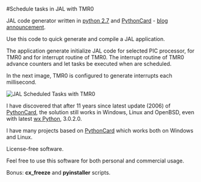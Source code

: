 #Schedule tasks in JAL with TMR0

JAL code generator written in [python 2.7](https://www.python.org/) and [PythonCard](http://pythoncard.sourceforge.net/) - [blog announcement](http://rainbowheart.ro/533).

Use this code to quick generate and compile a JAL application.

The application generate initialize JAL code for selected PIC processor, for TMR0 and for interrupt routine of TMR0. The interrupt routine of TMR0 advance counters and let tasks be executed when are scheduled.

In the next image, TMR0 is configured to generate interrupts each millisecond. 

![JAL Scheduled Tasks with TMR0](http://rainbowheart.ro/static/uploads/1/2017/3/jalscheduledtasks.jpg)

I have discovered that after 11 years since latest update (2006) of [PythonCard](http://pythoncard.sourceforge.net/), the solution still works in Windows, Linux and OpenBSD, even with latest [wx Python](https://wxpython.org/), 3.0.2.0.

I have many projects based on [PythonCard](http://pythoncard.sourceforge.net/) which works both on Windows and Linux.

License-free software.

Feel free to use this software for both personal and commercial usage.

Bonus: **cx_freeze** and **pyinstaller** scripts.

